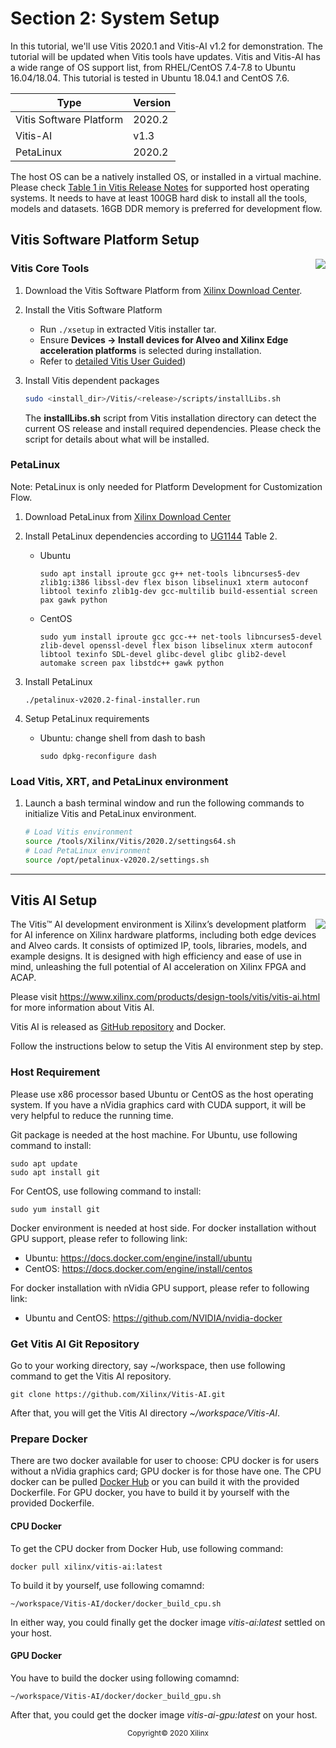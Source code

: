 # Section 2: System Setup

In this tutorial, we'll use Vitis 2020.1 and Vitis-AI v1.2 for demonstration. The tutorial will be updated when Vitis tools have updates. Vitis and Vitis-AI has a wide range of OS support list, from RHEL/CentOS 7.4-7.8 to Ubuntu 16.04/18.04. This tutorial is tested in Ubuntu 18.04.1 and CentOS 7.6.

| Type                    | Version                       |
| ----------------------- | ----------------------------- |
| Vitis Software Platform | 2020.2                        |
| Vitis-AI                | v1.3                          |
| PetaLinux               | 2020.2                        |

The host OS can be a natively installed OS, or installed in a virtual machine. Please check [Table 1 in Vitis Release Notes][1] for supported host operating systems. It needs to have at least 100GB hard disk to install all the tools, models and datasets. 16GB DDR memory is preferred for development flow.

[1]: https://www.xilinx.com/html_docs/xilinx2020_2/vitis_doc/acceleration_installation.html#ariaid-title2


## Vitis Software Platform Setup

<!--Vitis Logo on the right-->
<img src = "./images/xilinx-vitis.png" align = "right" >

### Vitis Core Tools

1. Download the Vitis Software Platform from [Xilinx Download Center](https://www.xilinx.com/support/download/index.html/content/xilinx/en/downloadNav/vitis.html).

2. Install the Vitis Software Platform 

   - Run `./xsetup` in extracted Vitis installer tar.
   - Ensure **Devices -> Install devices for Alveo and Xilinx Edge acceleration platforms** is selected during installation.
   - Refer to [detailed Vitis User Guided](https://www.xilinx.com/html_docs/xilinx2020_2/vitis_doc/acceleration_installation.html#dhg1543555360045__ae364401))

3. Install Vitis dependent packages

   ```bash
   sudo <install_dir>/Vitis/<release>/scripts/installLibs.sh
   ```

   The **installLibs.sh** script from Vitis installation directory can detect the current OS release and install required dependencies. Please check the script for details about what will be installed. 

### PetaLinux

Note: PetaLinux is only needed for Platform Development for Customization Flow.

1. Download PetaLinux from [Xilinx Download Center](https://www.xilinx.com/support/download/index.html/content/xilinx/en/downloadNav/embedded-design-tools.html)

2. Install PetaLinux dependencies according to [UG1144](https://www.xilinx.com/support/documentation/sw_manuals/xilinx2020_2/ug1144-petalinux-tools-reference-guide.pdf) Table 2.

   - Ubuntu

      ```
      sudo apt install iproute gcc g++ net-tools libncurses5-dev zlib1g:i386 libssl-dev flex bison libselinux1 xterm autoconf libtool texinfo zlib1g-dev gcc-multilib build-essential screen pax gawk python
      ```

   - CentOS

      ```
      sudo yum install iproute gcc gcc-++ net-tools libncurses5-devel zlib-devel openssl-devel flex bison libselinux xterm autoconf libtool texinfo SDL-devel glibc-devel glibc glib2-devel automake screen pax libstdc++ gawk python
      ```

3. Install PetaLinux

   ```
   ./petalinux-v2020.2-final-installer.run
   ```

4. Setup PetaLinux requirements

   - Ubuntu: change shell from dash to bash

      ```
      sudo dpkg-reconfigure dash
      ```




### Load Vitis, XRT, and PetaLinux environment

1. Launch a bash terminal window and run the following commands to initialize Vitis and PetaLinux environment. 

   ```bash
   # Load Vitis environment
   source /tools/Xilinx/Vitis/2020.2/settings64.sh
   # Load PetaLinux environment
   source /opt/petalinux-v2020.2/settings.sh
   ```



---

## Vitis AI Setup

<img src = "./images/vitis-ai.png" align = "right" >

The Vitis™ AI development environment is Xilinx’s development platform for AI inference on Xilinx hardware platforms, including both edge devices and Alveo cards. It consists of optimized IP, tools, libraries, models, and example designs. It is designed with high efficiency and ease of use in mind, unleashing the full potential of AI acceleration on Xilinx FPGA and ACAP.

Please visit <https://www.xilinx.com/products/design-tools/vitis/vitis-ai.html> for more information about Vitis AI.

Vitis AI is released as [GitHub repository](https://github.com/Xilinx/Vitis-AI) and Docker.

Follow the instructions below to setup the Vitis AI environment step by step.

### Host Requirement

Please use x86 processor based Ubuntu or CentOS as the host operating system. If you have a nVidia graphics card with CUDA support, it will be very helpful to reduce the running time.

Git package is needed at the host machine. For Ubuntu, use following command to install:
~~~
sudo apt update
sudo apt install git
~~~

For CentOS, use following command to install:
~~~
sudo yum install git
~~~

Docker environment is needed at host side. For docker installation without GPU support, please refer to following link:
* Ubuntu: <https://docs.docker.com/engine/install/ubuntu>
* CentOS: <https://docs.docker.com/engine/install/centos>

For docker installation with nVidia GPU support, please refer to following link:
* Ubuntu and CentOS: <https://github.com/NVIDIA/nvidia-docker>

### Get Vitis AI Git Repository

Go to your working directory, say ~/workspace, then use following command to get the Vitis AI repository.
~~~
git clone https://github.com/Xilinx/Vitis-AI.git
~~~
After that, you will get the Vitis AI directory *~/workspace/Vitis-AI*.

### Prepare Docker

There are two docker available for user to choose: CPU docker is for users without a nVidia graphics card; GPU docker is for those have one. The CPU docker can be pulled [Docker Hub](https://hub.docker.com/r/xilinx/vitis-ai/tags) or you can build it with the provided Dockerfile. For GPU docker, you have to build it by yourself with the provided Dockerfile.

#### CPU Docker
To get the CPU docker from Docker Hub, use following command:
~~~
docker pull xilinx/vitis-ai:latest
~~~

To build it by yourself, use following comamnd:
~~~
~/workspace/Vitis-AI/docker/docker_build_cpu.sh
~~~

In either way, you could finally get the docker image *vitis-ai:latest* settled on your host.

#### GPU Docker
You have to build the docker using following comamnd:
~~~
~/workspace/Vitis-AI/docker/docker_build_gpu.sh
~~~

After that, you could get the docker image *vitis-ai-gpu:latest* on your host.

<p align="center"><sup>Copyright&copy; 2020 Xilinx</sup></p>
